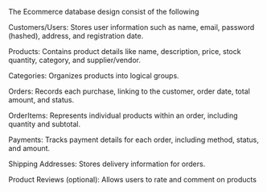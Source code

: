 The Ecommerce database design consist of the following

Customers/Users: Stores user information such as name, email, password (hashed), address, and registration date.

Products: Contains product details like name, description, price, stock quantity, category, and supplier/vendor.

Categories: Organizes products into logical groups.

Orders: Records each purchase, linking to the customer, order date, total amount, and status.

OrderItems: Represents individual products within an order, including quantity and subtotal.

Payments: Tracks payment details for each order, including method, status, and amount.

Shipping Addresses: Stores delivery information for orders.

Product Reviews (optional): Allows users to rate and comment on products
